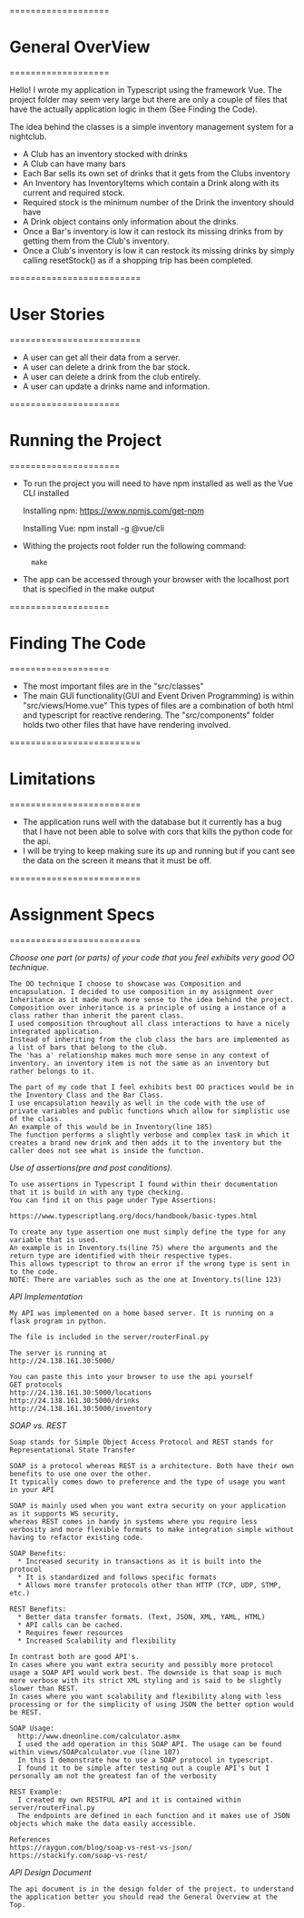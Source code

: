 ===================
# General OverView
===================

 Hello! I wrote my application in Typescript using the framework Vue.
 The project folder may seem very large but there are only
 a couple of files that have the actually application logic in them (See Finding the Code).

 The idea behind the classes is a simple inventory management system for a nightclub.

  - A Club has an inventory stocked with drinks
  - A Club can have many bars
  - Each Bar sells its own set of drinks that it gets from the Clubs inventory
  - An Inventory has InventoryItems which contain a Drink along with its current and required stock.
  - Required stock is the minimum number of the Drink the inventory should have
  - A Drink object contains only information about the drinks.
  - Once a Bar's inventory is low it can restock its missing drinks from by getting them from the Club's inventory.
  - Once a Club's inventory is low it can restock its missing drinks
    by simply calling resetStock() as if a shopping trip has been completed.

=========================
# User Stories
=========================

  - A user can get all their data from a server.
  - A user can delete a drink from the bar stock.
  - A user can delete a drink from the club entirely.
  - A user can update a drinks name and information.

=====================
# Running the Project
=====================

  - To run the project you will need to have npm installed as well as the Vue CLI installed

      Installing npm:
          https://www.npmjs.com/get-npm

      Installing Vue:
          npm install -g @vue/cli

  - Withing the projects root folder run the following command:

          make

  - The app can be accessed through your browser with the localhost port that is specified in the make output

===================
# Finding The Code
===================

  * The most important files are in the "src/classes"
  * The main GUI functionality(GUI and Event Driven Programming) is within   "src/views/Home.vue"
    This types of files are a combination of both html and typescript for reactive rendering.
    The "src/components" folder holds two other files that have have rendering involved.

=========================
# Limitations
=========================

  * The application runs well with the database but it currently has a bug that I have not been able to solve with cors that kills the python code for the api.
  * I will be trying to keep making sure its up and running but if you cant see the data on the screen it means that it must be off.

=========================
# Assignment Specs
=========================

  *Choose one part (or parts) of your code that you feel exhibits very good OO technique.*

    The OO technique I choose to showcase was Composition and encapsulation. I decided to use composition in my assignment over Inheritance as it made much more sense to the idea behind the project. Composition over inheritance is a principle of using a instance of a class rather than inherit the parent class.
    I used composition throughout all class interactions to have a nicely integrated application.
    Instead of inheriting from the club class the bars are implemented as a list of bars that belong to the club.
    The 'has a' relationship makes much more sense in any context of inventory. an inventory item is not the same as an inventory but rather belongs to it.

    The part of my code that I feel exhibits best OO practices would be in the Inventory Class and the Bar Class.
    I use encapsulation heavily as well in the code with the use of private variables and public functions which allow for simplistic use of the class.
    An example of this would be in Inventory(line 185)
    The function performs a slightly verbose and complex task in which it creates a brand new drink and then adds it to the inventory but the caller does not see what is inside the function.


  *Use of assertions(pre and post conditions).*

    To use assertions in Typescript I found within their documentation that it is build in with any type checking.
    You can find it on this page under Type Assertions:

    https://www.typescriptlang.org/docs/handbook/basic-types.html

    To create any type assertion one must simply define the type for any variable that is used.
    An example is in Inventory.ts(line 75) where the arguments and the return type are identified with their respective types.
    This allows typescript to throw an error if the wrong type is sent in to the code.
    NOTE: There are variables such as the one at Inventory.ts(line 123)



  *API Implementation*

    My API was implemented on a home based server. It is running on a flask program in python.

    The file is included in the server/routerFinal.py

    The server is running at
    http://24.138.161.30:5000/

    You can paste this into your browser to use the api yourself
    GET protocols
    http://24.138.161.30:5000/locations
    http://24.138.161.30:5000/drinks
    http://24.138.161.30:5000/inventory


  *SOAP vs. REST*

    Soap stands for Simple Object Access Protocol and REST stands for Representational State Transfer

    SOAP is a protocol whereas REST is a architecture. Both have their own benefits to use one over the other.
    It typically comes down to preference and the type of usage you want in your API

    SOAP is mainly used when you want extra security on your application as it supports WS security,
    whereas REST comes in handy in systems where you require less verbosity and more flexible formats to make integration simple without having to refactor existing code.

    SOAP Benefits:
      * Increased security in transactions as it is built into the protocol
      * It is standardized and follows specific formats
      * Allows more transfer protocols other than HTTP (TCP, UDP, STMP, etc.)

    REST Benefits:
      * Better data transfer formats. (Text, JSON, XML, YAML, HTML)
      * API calls can be cached.
      * Requires fewer resources
      * Increased Scalability and flexibility

    In contrast both are good API's.
    In cases where you want extra security and possibly more protocol usage a SOAP API would work best. The downside is that soap is much more verbose with its strict XML styling and is said to be slightly slower than REST.
    In cases where you want scalability and flexibility along with less processing or for the simplicity of using JSON the better option would be REST.

    SOAP Usage:
      http://www.dneonline.com/calculator.asmx
      I used the add operation in this SOAP API. The usage can be found within views/SOAPcalculator.vue (line 107)
      In this I demonstrate how to use a SOAP protocol in typescript.
      I found it to be simple after testing out a couple API's but I personally am not the greatest fan of the verbosity

    REST Example:
      I created my own RESTFUL API and it is contained within server/routerFinal.py
      The endpoints are defined in each function and it makes use of JSON objects which make the data easily accessible.

    References
    https://raygun.com/blog/soap-vs-rest-vs-json/
    https://stackify.com/soap-vs-rest/


  *API Design Document*

    The api document is in the design folder of the project. to understand the application better you should read the General Overview at the Top.
